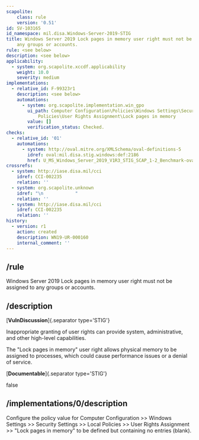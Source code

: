 ```yaml
---
scapolite:
    class: rule
    version: '0.51'
id: SV-103165
id_namespace: mil.disa.Windows-Server-2019-STIG
title: Windows Server 2019 Lock pages in memory user right must not be assigned to
    any groups or accounts.
rule: <see below>
description: <see below>
applicability:
  - system: org.scapolite.xccdf.applicability
    weight: 10.0
    severity: medium
implementations:
  - relative_id: F-99323r1
    description: <see below>
    automations:
      - system: org.scapolite.implementation.win_gpo
        ui_path: Computer Configuration\Policies\Windows Settings\Security Settings\Local
            Policies\User Rights Assignment\Lock pages in memory
        value: []
        verification_status: Checked.
checks:
  - relative_id: '01'
    automations:
      - system: http://oval.mitre.org/XMLSchema/oval-definitions-5
        idref: oval:mil.disa.stig.windows:def:2186
        href: U_MS_Windows_Server_2019_V1R3_STIG_SCAP_1-2_Benchmark-oval.xml
crossrefs:
  - system: http://iase.disa.mil/cci
    idref: CCI-002235
    relation: ''
  - system: org.scapolite.unknown
    idref: "\n            "
    relation: ''
  - system: http://iase.disa.mil/cci
    idref: CCI-002235
    relation: ''
history:
  - version: r1
    action: created
    description: WN19-UR-000160
    internal_comment: ''
---
```



## /rule

Windows Server 2019 Lock pages in memory user right must not be assigned to any groups or accounts.

## /description

[**VulnDiscussion**]{.separator type='STIG'}

Inappropriate granting of user rights can provide system, administrative, and other high-level capabilities.

The "Lock pages in memory" user right allows physical memory to be assigned to processes, which could cause performance issues or a denial of service.

[**Documentable**]{.separator type='STIG'}

false

## /implementations/0/description

Configure the policy value for Computer Configuration >> Windows Settings >> Security Settings >> Local Policies >> User Rights Assignment >> "Lock pages in memory" to be defined but containing no entries (blank).
